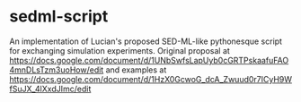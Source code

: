 # sedml-script
An implementation of Lucian's proposed SED-ML-like pythonesque script for exchanging simulation experiments.  Original proposal at https://docs.google.com/document/d/1UNbSwfsLapUyb0cGRTPskaafuFAO4mnDLsTzm3uoHow/edit and examples at https://docs.google.com/document/d/1HzX0GcwoG_dcA_Zwuud0r7ICyH9WfSuJX_4lXxdJImc/edit
